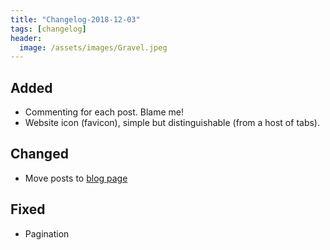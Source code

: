 ```yaml
---
title: "Changelog-2018-12-03"
tags: [changelog]
header:
  image: /assets/images/Gravel.jpeg
---
```


## Added
- Commenting for each post. Blame me!
- Website icon (favicon), simple but distinguishable (from a host of tabs).

## Changed
- Move posts to [blog page](https://siyuangong.com/blog/)

## Fixed
- Pagination